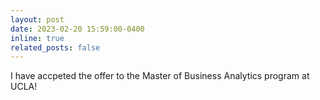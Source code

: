```yaml
---
layout: post
date: 2023-02-20 15:59:00-0400
inline: true
related_posts: false
---
```


I have accpeted the offer to the Master of Business Analytics program at UCLA!
